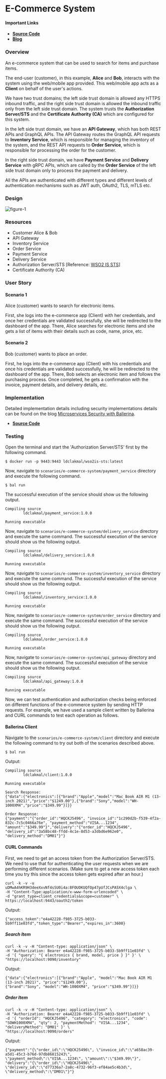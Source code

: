 # E-Commerce System

#### Important Links
- [**Source Code**](https://github.com/ldclakmal/ballerina-security/tree/master/scenarios/e-commerce-system)
- [**Blog**](https://medium.com/@ldclakmal/microservices-security-with-ballerina-e9d430f05373)

### Overview

An e-commerce system that can be used to search for items and purchase items. 

The end-user (customer), in this example, **Alice** and **Bob**, interacts with the system using the web/mobile app 
provided. This web/mobile app acts as a **Client** on behalf of the user's actions.

We have two trust domains; the left side trust domain is allowed any HTTPS inbound traffic, and the right side trust 
domain is allowed the inbound traffic only from the left side trust domain. The system trusts the **Authorization 
Server/STS** and the **Certificate Authority (CA)** which are configured for this system.

In the left side trust domain, we have an **API Gateway**, which has both REST APIs and GraphQL APIs. The API Gateway 
routes the GraphQL API requests to **Inventory Service**, which is responsible for managing the inventory of the system, 
and the REST API requests to **Order Service**, which is responsible for processing the order for the customer.

In the right side trust domain, we have **Payment Service** and **Delivery Service** with gRPC APIs, which are called 
by the **Order Service** of the left side trust domain only to process the payment and delivery.

All the APIs are authenticated with different types and different levels of authentication mechanisms such as JWT auth, 
OAuth2, TLS, mTLS etc.

### Design

![figure-1](./e-commerce-system.png)

### Resources

- Customer Alice & Bob
- API Gateway
- Inventory Service
- Order Service
- Payment Service
- Delivery Service
- Authorization Server/STS [Reference: [WSO2 IS STS](https://hub.docker.com/r/ldclakmal/wso2is-sts)]
- Certificate Authority (CA)

### User Story

#### Scenario 1

Alice (customer) wants to search for electronic items.

First, she logs into the e-commerce app (Client) with her credentials, and once her credentials are validated 
successfully, she will be redirected to the dashboard of the app. There, Alice searches for electronic items and she 
gets a list of items with their details such as code, name, price, etc.

#### Scenario 2

Bob (customer) wants to place an order.

First, he logs into the e-commerce app (Client) with his credentials and once his credentials are validated 
successfully, he will be redirected to the dashboard of the app. There, Bob selects an electronic item and follows the 
purchasing process. Once completed, he gets a confirmation with the invoice, payment details, and delivery details, etc.

### Implementation

Detailed implementation details including security implementations details can be found on the blog 
[Microservices Security with Ballerina](https://medium.com/@ldclakmal/microservices-security-with-ballerina-e9d430f05373).

- [**Source Code**](https://github.com/ldclakmal/ballerina-security/tree/master/scenarios/e-commerce-system)

### Testing

Open the terminal and start the 'Authorization Server/STS' first by the following command.
```shell
$ docker run -p 9443:9443 ldclakmal/wso2is-sts:latest
```

Now, navigate to `scenarios/e-commerce-system/payment_service` directory and execute the following command.
```shell
$ bal run
```

The successful execution of the service should show us the following output.
```shell
Compiling source
        ldclakmal/payment_service:1.0.0

Running executable
```

Now, navigate to `scenarios/e-commerce-system/delivery_service` directory and execute the same command.
The successful execution of the service should show us the following output.
```shell
Compiling source
        ldclakmal/delivery_service:1.0.0

Running executable
```

Now, navigate to `scenarios/e-commerce-system/inventory_service` directory and execute the same command.
The successful execution of the service should show us the following output.
```shell
Compiling source
        ldclakmal/inventory_service:1.0.0

Running executable
```

Now, navigate to `scenarios/e-commerce-system/order_service` directory and execute the same command.
The successful execution of the service should show us the following output.
```shell
Compiling source
        ldclakmal/order_service:1.0.0

Running executable
```

Now, navigate to `scenarios/e-commerce-system/api_gateway` directory and execute the same command.
The successful execution of the service should show us the following output.
```shell
Compiling source
        ldclakmal/api_gateway:1.0.0

Running executable
```

Now, we can test authentication and authorization checks being enforced on different functions of the e-commerce system 
by sending HTTP requests. For example, we have used a sample client written by Ballerina and CURL commands to test each 
operation as follows.

#### Ballerina Client

Navigate to the `scenarios/e-commerce-system/client` directory and execute the following command to try out 
both of the scenarios described above.
```shell
$ bal run
```

Output:
```shell
Compiling source
        ldclakmal/client:1.0.0

Running executable

Search Response:
{"data":{"electronics":[{"brand":"Apple","model":"Mac Book AIR M1 (13-inch 2021)","price":"$1249.00"},{"brand":"Sony","model":"WH-1000XM4","price":"$349.99"}]}}

Order Response:
{"payment":"{"order_id":"HQCKJ5496", "invoice_id":"1c290d2b-f539-4f2a-832c-7c5c0466a76e", "payment_method":"VISA...1234", "amount":"$349.99"}","delivery":"{"order_id":"HQCKJ5496", "delivery_id":"3a58bc48-ffdd-4c1e-8d53-a3dbd6e962e0", "delivery_method":"DM01"}"}
```

#### CURL Commands

First, we need to get an access token from the Authorization Server/STS. We need to use that for authenticating the user 
requests when we are performing different scenarios. (Make sure to get a new access token each time you try this since 
the access token gets expired after an hour.)
```shell
curl -k -v -u uDMwA4hKR9H3deeXxvNf4sSU0i4a:8FOUOKUQfOp47pUfJCsPA5X4clga \
-H "Content-Type:application/x-www-form-urlencoded" \
-d "grant_type=client_credentials&scope=customer" \
https://localhost:9443/oauth2/token
```

Output:
```shell
{"access_token":"e4a42228-f985-3725-b033-5b9ff11e03fd","token_type":"Bearer","expires_in":3600}
```

##### Search Item

```shell
curl -k -v -H "Content-type: application/json" \
-H "Authorization: Bearer e4a42228-f985-3725-b033-5b9ff11e03fd" \
-d '{ "query": "{ electronics { brand, model, price } }" }' \
"https://localhost:9090/inventory"
```

Output:
```shell
{"data":{"electronics":[{"brand":"Apple", "model":"Mac Book AIR M1 (13-inch 2021)", "price":"$1249.00"}, 
{"brand":"Sony", "model":"WH-1000XM4", "price":"$349.99"}]}}
```

##### Order Item

```shell
curl -k -v -H "Content-type: application/json" \
-H "Authorization: Bearer e4a42228-f985-3725-b033-5b9ff11e03fd" \
-d '{ "orderId": "HQCKJ5496", "category": "electronics", "code": "SOWH1000XM4", "qty": 2, "paymentMethod": "VISA...1234", "deliveryMethod": "DM01" }' \
"https://localhost:9090/orders"
```

Output:
```shell
{"payment":"{\"order_id\":\"HQCKJ5496\", \"invoice_id\":\"a658ac39-a5d1-45c3-b76d-97db86815243\", 
\"payment_method\":\"VISA...1234\", \"amount\":\"$349.99\"}", "delivery":"{\"order_id\":\"HQCKJ5496\", 
\"delivery_id\":\"d77336a7-2a8c-4732-96f3-ef84ae5c4b3d\", \"delivery_method\":\"DM01\"}"}
```